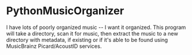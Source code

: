 # PythonMusicOrganizer
I have lots of poorly organized music -- I want it organized. This program will take a directory, scan it for music, then extract the music to a new directory with metadata, if existing or if it's able to be found using MusicBrainz Picard/AcoustID services.
